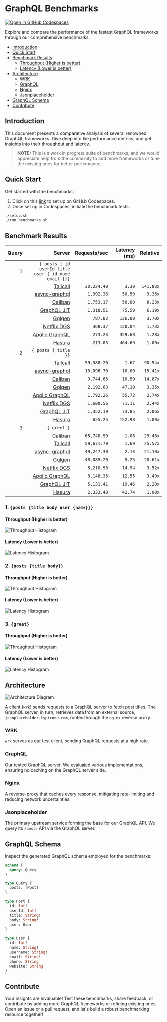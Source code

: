# GraphQL Benchmarks <!-- omit from toc -->

[![Open in GitHub Codespaces](https://github.com/codespaces/badge.svg)](https://codespaces.new/tailcallhq/graphql-benchmarks)

Explore and compare the performance of the fastest GraphQL frameworks through our comprehensive benchmarks.

- [Introduction](#introduction)
- [Quick Start](#quick-start)
- [Benchmark Results](#benchmark-results)
  - [Throughput (Higher is better)](#throughput-higher-is-better)
  - [Latency (Lower is better)](#latency-lower-is-better)
- [Architecture](#architecture)
  - [WRK](#wrk)
  - [GraphQL](#graphql)
  - [Nginx](#nginx)
  - [Jsonplaceholder](#jsonplaceholder)
- [GraphQL Schema](#graphql-schema)
- [Contribute](#contribute)

[Tailcall]: https://github.com/tailcallhq/tailcall
[Gqlgen]: https://github.com/99designs/gqlgen
[Apollo GraphQL]: https://github.com/apollographql/apollo-server
[Netflix DGS]: https://github.com/netflix/dgs-framework
[Caliban]: https://github.com/ghostdogpr/caliban
[async-graphql]: https://github.com/async-graphql/async-graphql
[Hasura]: https://github.com/hasura/graphql-engine
[GraphQL JIT]: https://github.com/zalando-incubator/graphql-jit

## Introduction

This document presents a comparative analysis of several renowned GraphQL frameworks. Dive deep into the performance metrics, and get insights into their throughput and latency.

> **NOTE:** This is a work in progress suite of benchmarks, and we would appreciate help from the community to add more frameworks or tune the existing ones for better performance.

## Quick Start

Get started with the benchmarks:

1. Click on this [link](https://codespaces.new/tailcallhq/graphql-benchmarks) to set up on GitHub Codespaces.
2. Once set up in Codespaces, initiate the benchmark tests:

```bash
./setup.sh
./run_benchmarks.sh
```

## Benchmark Results

<!-- PERFORMANCE_RESULTS_START -->

| Query | Server | Requests/sec | Latency (ms) | Relative |
|-------:|--------:|--------------:|--------------:|---------:|
| 1 | `{ posts { id userId title user { id name email }}}` |
|| [Tailcall] | `30,224.40` | `3.30` | `141.88x` |
|| [async-graphql] | `1,992.36` | `50.50` | `9.35x` |
|| [Caliban] | `1,753.17` | `56.80` | `8.23x` |
|| [GraphQL JIT] | `1,318.51` | `75.50` | `6.19x` |
|| [Gqlgen] | `787.82` | `126.00` | `3.70x` |
|| [Netflix DGS] | `368.37` | `120.04` | `1.73x` |
|| [Apollo GraphQL] | `273.23` | `359.68` | `1.28x` |
|| [Hasura] | `213.03` | `464.69` | `1.00x` |
| 2 | `{ posts { title }}` |
|| [Tailcall] | `59,588.20` | `1.67` | `90.94x` |
|| [async-graphql] | `10,096.70` | `10.00` | `15.41x` |
|| [Caliban] | `9,744.65` | `10.59` | `14.87x` |
|| [Gqlgen] | `2,192.63` | `47.10` | `3.35x` |
|| [Apollo GraphQL] | `1,792.26` | `55.72` | `2.74x` |
|| [Netflix DGS] | `1,600.56` | `71.11` | `2.44x` |
|| [GraphQL JIT] | `1,352.19` | `73.85` | `2.06x` |
|| [Hasura] | `655.25` | `152.98` | `1.00x` |
| 3 | `{ greet }` |
|| [Caliban] | `68,748.90` | `1.08` | `29.46x` |
|| [Tailcall] | `59,671.70` | `1.69` | `25.57x` |
|| [async-graphql] | `49,247.30` | `2.13` | `21.10x` |
|| [Gqlgen] | `48,085.20` | `5.25` | `20.61x` |
|| [Netflix DGS] | `8,210.96` | `14.94` | `3.52x` |
|| [Apollo GraphQL] | `8,148.35` | `12.55` | `3.49x` |
|| [GraphQL JIT] | `5,131.41` | `19.46` | `2.20x` |
|| [Hasura] | `2,333.48` | `42.74` | `1.00x` |

<!-- PERFORMANCE_RESULTS_END -->



### 1. `{posts {title body user {name}}}`
#### Throughput (Higher is better)

![Throughput Histogram](assets/req_sec_histogram1.png)

#### Latency (Lower is better)

![Latency Histogram](assets/latency_histogram1.png)

### 2. `{posts {title body}}`
#### Throughput (Higher is better)

![Throughput Histogram](assets/req_sec_histogram2.png)

#### Latency (Lower is better)

![Latency Histogram](assets/latency_histogram2.png)

### 3. `{greet}`
#### Throughput (Higher is better)

![Throughput Histogram](assets/req_sec_histogram3.png)

#### Latency (Lower is better)

![Latency Histogram](assets/latency_histogram3.png)

## Architecture

![Architecture Diagram](assets/architecture.png)

A client (`wrk`) sends requests to a GraphQL server to fetch post titles. The GraphQL server, in turn, retrieves data from an external source, `jsonplaceholder.typicode.com`, routed through the `nginx` reverse proxy.

### WRK

`wrk` serves as our test client, sending GraphQL requests at a high rate.

### GraphQL

Our tested GraphQL server. We evaluated various implementations, ensuring no caching on the GraphQL server side.

### Nginx

A reverse-proxy that caches every response, mitigating rate-limiting and reducing network uncertainties.

### Jsonplaceholder

The primary upstream service forming the base for our GraphQL API. We query its `/posts` API via the GraphQL server.

## GraphQL Schema

Inspect the generated GraphQL schema employed for the benchmarks:

```graphql
schema {
  query: Query
}

type Query {
  posts: [Post]
}

type Post {
  id: Int!
  userId: Int!
  title: String!
  body: String!
  user: User
}

type User {
  id: Int!
  name: String!
  username: String!
  email: String!
  phone: String
  website: String
}
```

## Contribute

Your insights are invaluable! Test these benchmarks, share feedback, or contribute by adding more GraphQL frameworks or refining existing ones. Open an issue or a pull request, and let's build a robust benchmarking resource together!

